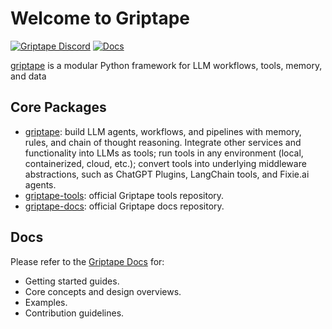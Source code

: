 # Welcome to Griptape

[![Griptape Discord](https://dcbadge.vercel.app/api/server/gnWRz88eym?compact=true&style=flat)](https://discord.gg/gnWRz88eym)
[![Docs](https://readthedocs.org/projects/griptape/badge/)](https://griptape.readthedocs.io)

[griptape](https://github.com/griptape-ai/griptape) is a modular Python framework for LLM workflows, tools, memory, and data 

## Core Packages

- [griptape](https://github.com/griptape-ai/griptape): build LLM agents, workflows, and pipelines with memory, rules, and chain of thought reasoning. Integrate other services and functionality into LLMs as tools; run tools in any environment (local, containerized, cloud, etc.); convert tools into underlying middleware abstractions, such as ChatGPT Plugins, LangChain tools, and Fixie.ai agents.
- [griptape-tools](https://github.com/griptape-ai/griptape-tools): official Griptape tools repository.
- [griptape-docs](https://github.com/griptape-ai/griptape-docs): official Griptape docs repository.

## Docs

Please refer to the [Griptape Docs](https://griptape.readthedocs.io) for:
- Getting started guides. 
- Core concepts and design overviews.
- Examples.
- Contribution guidelines.
